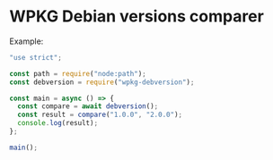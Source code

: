 # WPKG Debian versions comparer

Example:

```js
"use strict";

const path = require("node:path");
const debversion = require("wpkg-debversion");

const main = async () => {
  const compare = await debversion();
  const result = compare("1.0.0", "2.0.0");
  console.log(result);
};

main();
```
